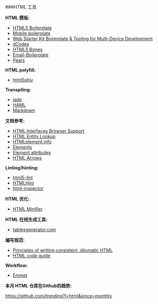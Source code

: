 ###HTML 工具

**HTML 模板:**

<ul>
<li><a href="https://html5boilerplate.com/">HTML5 Boilerplate</a></li>
<li><a href="https://html5boilerplate.com/mobile/">Mobile boilerplate</a></li>
<li><a href="https://developers.google.com/web/tools/starter-kit">Web Starter Kit Boilerplate &amp; Tooling for Multi-Device Development</a></li>
<li><a href="http://www.dcodes.net/2/docs/index.html">dCodes</a></li>
<li><a href="http://html5bones.com/">HTML5 Bones</a></li>
<li><a href="https://github.com/seanpowell/Email-Boilerplate">Email-Boilerplate</a></li>
<li><a href="http://pea.rs/">Pears</a></li>
</ul>

**HTML polyfill:**

<ul>
<li><a href="https://github.com/aFarkas/html5shiv">html5shiv</a></li>
</ul>

**Transpiling:**

<ul>
<li><a href="http://jade-lang.com/">jade</a></li>
<li><a href="http://haml.info/">HAML</a></li>
<li><a href="http://daringfireball.net/projects/markdown/">Markdown</a></li>
</ul>

**文档参考:**

<ul>
<li><a href="http://www.webbrowsercompatibility.com/html-interfaces/desktop/">HTML Interfaces Browser Support </a></li>
<li><a href="http://entity-lookup.leftlogic.com/">HTML Entity Lookup</a></li>
<li><a href="http://htmlelement.info/">HTMLelement.info</a></li>
<li><a href="https://html.spec.whatwg.org/multipage/indices.html#elements-3">Elements</a></li>
<li><a href="https://html.spec.whatwg.org/multipage/indices.html#attributes-3">Element attributes</a></li>
<li><a href="http://htmlarrows.com/">HTML Arrows</a></li>
</ul>

**Linting/hinting:**

<ul>
<li><a href="https://github.com/mozilla/html5-lint">html5-lint</a></li>
<li><a href="http://htmlhint.com/">HTMLHint</a></li>
<li><a href="https://github.com/philipwalton/html-inspector">html-inspector</a></li>
</ul>

**HTML 优化:**

<ul>
<li><a href="http://kangax.github.io/html-minifier/">HTML Minifier</a></li>
</ul>

**HTML 在线生成工具:**

<ul>
<li><a href="http://www.tablesgenerator.com/">tablesgenerator.com</a></li>
</ul>

**编写规范:**

<ul>
<li><a href="https://github.com/necolas/idiomatic-html">Principles of writing consistent, idiomatic HTML</a></li>
<li><a href="http://codeguide.co/#html">HTML code guide</a></li>
</ul>

**Workflow:**

<ul>
<li><a href="http://emmet.io/">Emmet</a></li>
</ul>

**本月 HTML 仓库在Github的趋势:**

<p><a href="https://github.com/trending?l=html&amp;since=monthly">https://github.com/trending?l=html&amp;since=monthly</a></p>
</article>
